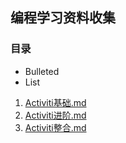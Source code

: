 ## 编程学习资料收集

### 目录

- Bulleted
- List

1. [Activiti基础.md](Activiti基础.md)
2. [Activiti进阶.md](Activiti进阶.md)
3. [Activiti整合.md](Activiti整合.md)


